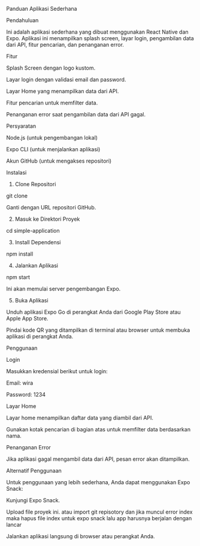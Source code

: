 Panduan Aplikasi Sederhana

Pendahuluan

Ini adalah aplikasi sederhana yang dibuat menggunakan React Native dan Expo. Aplikasi ini menampilkan splash screen, layar login, pengambilan data dari API, fitur pencarian, dan penanganan error.

Fitur

Splash Screen dengan logo kustom.

Layar login dengan validasi email dan password.

Layar Home yang menampilkan data dari API.

Fitur pencarian untuk memfilter data.

Penanganan error saat pengambilan data dari API gagal.

Persyaratan

Node.js (untuk pengembangan lokal)

Expo CLI (untuk menjalankan aplikasi)

Akun GitHub (untuk mengakses repositori)

Instalasi

1. Clone Repositori

git clone <repository-url>

Ganti <repository-url> dengan URL repositori GitHub.

2. Masuk ke Direktori Proyek

cd simple-application

3. Install Dependensi

npm install

4. Jalankan Aplikasi

npm start

Ini akan memulai server pengembangan Expo.

5. Buka Aplikasi

Unduh aplikasi Expo Go di perangkat Anda dari Google Play Store atau Apple App Store.

Pindai kode QR yang ditampilkan di terminal atau browser untuk membuka aplikasi di perangkat Anda.

Penggunaan

Login

Masukkan kredensial berikut untuk login:

Email: wira

Password: 1234

Layar Home

Layar home menampilkan daftar data yang diambil dari API.

Gunakan kotak pencarian di bagian atas untuk memfilter data berdasarkan nama.

Penanganan Error

Jika aplikasi gagal mengambil data dari API, pesan error akan ditampilkan.

Alternatif Penggunaan

Untuk penggunaan yang lebih sederhana, Anda dapat menggunakan Expo Snack:

Kunjungi Expo Snack.

Upload file proyek ini. atau import git repisotory dan jika muncul error index maka hapus file index untuk expo snack lalu app harusnya berjalan dengan lancar

Jalankan aplikasi langsung di browser atau perangkat Anda.
